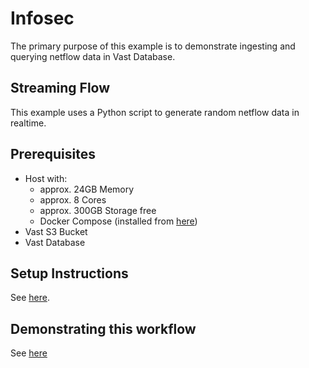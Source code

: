 # Infosec

The primary purpose of this example is to demonstrate ingesting and querying netflow data in Vast Database.

## Streaming Flow

This example uses a Python script to generate random netflow data in realtime.

## Prerequisites

- Host with:
  - approx. 24GB Memory
  - approx. 8 Cores
  - approx. 300GB Storage free
  - Docker Compose (installed from [here](https://docs.docker.com/engine/install/))
- Vast S3 Bucket
- Vast Database
  
## Setup Instructions

See [here](../SETUP_INSTRUCTIONS.md).

## Demonstrating this workflow

See [here](./DEMO.md)

